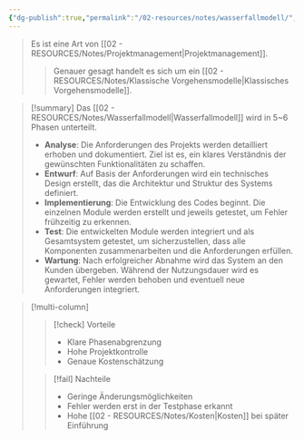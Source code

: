 ```yaml
---
{"dg-publish":true,"permalink":"/02-resources/notes/wasserfallmodell/","tags":["projektmanagement","GFN/prüfungsrelevant/AP1/vorbereitung"],"noteIcon":"","updated":"2025-09-05T10:12:32.000+02:00"}
---
```



>Es ist eine Art von [[02 - RESOURCES/Notes/Projektmanagement\|Projektmanagement]].
>>Genauer gesagt handelt es sich um ein [[02 - RESOURCES/Notes/Klassische Vorgehensmodelle\|Klassisches Vorgehensmodelle]].

>[!summary] 
>Das [[02 - RESOURCES/Notes/Wasserfallmodell\|Wasserfallmodell]] wird in 5~6 Phasen unterteilt.
><style> .container {font-family: sans-serif; text-align: center;} .button-wrapper button {z-index: 1;height: 40px; width: 100px; margin: 10px;padding: 5px;} .excalidraw .App-menu_top .buttonList { display: flex;} .excalidraw-wrapper { height: 800px; margin: 50px; position: relative;} :root[dir="ltr"] .excalidraw .layer-ui__wrapper .zen-mode-transition.App-menu_bottom--transition-left {transform: none;} </style><script src="https://cdn.jsdelivr.net/npm/react@17/umd/react.production.min.js"></script><script src="https://cdn.jsdelivr.net/npm/react-dom@17/umd/react-dom.production.min.js"></script><script type="text/javascript" src="https://cdn.jsdelivr.net/npm/@excalidraw/excalidraw@0/dist/excalidraw.production.min.js"></script><div id="Wasserfallmodell_2024-11-10_1458.49.excalidraw.md1"></div><script>(function(){const InitialData={"type":"excalidraw","version":2,"source":"https://github.com/zsviczian/obsidian-excalidraw-plugin/releases/tag/2.8.3","elements":[{"id":"cDLVfheSCrGGYIdzUBa2k","type":"rectangle","x":-453.5,"y":-366.2109375,"width":237,"height":50,"angle":0,"strokeColor":"#1e1e1e","backgroundColor":"transparent","fillStyle":"solid","strokeWidth":2,"strokeStyle":"solid","roughness":1,"opacity":100,"groupIds":[],"frameId":null,"index":"a0","roundness":{"type":3},"seed":1902144065,"version":215,"versionNonce":199332815,"isDeleted":false,"boundElements":[{"type":"text","id":"9lb6yjXj"},{"id":"YkZf5GoM1thDPNjRZcwnZ","type":"arrow"}],"updated":1731247329566,"link":null,"locked":false},{"id":"9lb6yjXj","type":"text","x":-371.25997161865234,"y":-353.7109375,"width":72.51994323730469,"height":25,"angle":0,"strokeColor":"#1e1e1e","backgroundColor":"transparent","fillStyle":"solid","strokeWidth":2,"strokeStyle":"solid","roughness":1,"opacity":100,"groupIds":[],"frameId":null,"index":"a1","roundness":null,"seed":1073554511,"version":116,"versionNonce":1888740089,"isDeleted":false,"boundElements":[],"updated":1741713855524,"link":null,"locked":false,"text":"Analyse","rawText":"Analyse","fontSize":20,"fontFamily":5,"textAlign":"center","verticalAlign":"middle","containerId":"cDLVfheSCrGGYIdzUBa2k","originalText":"Analyse","autoResize":true,"lineHeight":1.25},{"id":"JdaKDWHFKMWV9WnGfzk1o","type":"rectangle","x":-290,"y":-291.2109375,"width":237,"height":50,"angle":0,"strokeColor":"#1e1e1e","backgroundColor":"transparent","fillStyle":"solid","strokeWidth":2,"strokeStyle":"solid","roughness":1,"opacity":100,"groupIds":[],"frameId":null,"index":"a2","roundness":{"type":3},"seed":1590431937,"version":246,"versionNonce":556201985,"isDeleted":false,"boundElements":[{"type":"text","id":"nno7TXDO"},{"id":"YkZf5GoM1thDPNjRZcwnZ","type":"arrow"},{"id":"4NSsnGRksrmTwOuEJcSPk","type":"arrow"}],"updated":1731247395468,"link":null,"locked":false},{"id":"nno7TXDO","type":"text","x":-211.58995819091797,"y":-278.7109375,"width":80.17991638183594,"height":25,"angle":0,"strokeColor":"#1e1e1e","backgroundColor":"transparent","fillStyle":"solid","strokeWidth":2,"strokeStyle":"solid","roughness":1,"opacity":100,"groupIds":[],"frameId":null,"index":"a3","roundness":null,"seed":2137936033,"version":157,"versionNonce":1550156887,"isDeleted":false,"boundElements":[],"updated":1741713864765,"link":null,"locked":false,"text":"Entwurf","rawText":"Entwurf","fontSize":20,"fontFamily":5,"textAlign":"center","verticalAlign":"middle","containerId":"JdaKDWHFKMWV9WnGfzk1o","originalText":"Entwurf","autoResize":true,"lineHeight":1.25},{"id":"jy5cT0BZues36VeUNzxRT","type":"rectangle","x":-122,"y":-219.2109375,"width":218.96063133280495,"height":46.10261131136065,"angle":0,"strokeColor":"#1e1e1e","backgroundColor":"transparent","fillStyle":"solid","strokeWidth":2,"strokeStyle":"solid","roughness":1,"opacity":100,"groupIds":[],"frameId":null,"index":"a4","roundness":{"type":3},"seed":1206045697,"version":498,"versionNonce":218224899,"isDeleted":false,"boundElements":[{"type":"text","id":"r6tg299w"},{"id":"4NSsnGRksrmTwOuEJcSPk","type":"arrow"},{"id":"jBtPmai55KzOB8RJtiasG","type":"arrow"}],"updated":1739287274066,"link":null,"locked":false},{"id":"r6tg299w","type":"text","x":-88.59961750010143,"y":-208.65963184431968,"width":152.1598663330078,"height":25,"angle":0,"strokeColor":"#1e1e1e","backgroundColor":"transparent","fillStyle":"solid","strokeWidth":2,"strokeStyle":"solid","roughness":1,"opacity":100,"groupIds":[],"frameId":null,"index":"a5","roundness":null,"seed":1686873057,"version":432,"versionNonce":51524579,"isDeleted":false,"boundElements":[],"updated":1739287274067,"link":null,"locked":false,"text":"Implementierung","rawText":"Implementierung","fontSize":20,"fontFamily":5,"textAlign":"center","verticalAlign":"middle","containerId":"jy5cT0BZues36VeUNzxRT","originalText":"Implementierung","autoResize":true,"lineHeight":1.25},{"id":"PI7rjCSCm9AtD9ed0jBcf","type":"rectangle","x":32.28912485385297,"y":-134.16221429269046,"width":150.74926855997364,"height":36.887058895156315,"angle":0,"strokeColor":"#1e1e1e","backgroundColor":"transparent","fillStyle":"solid","strokeWidth":2,"strokeStyle":"solid","roughness":1,"opacity":100,"groupIds":[],"frameId":null,"index":"a6","roundness":{"type":3},"seed":939792193,"version":601,"versionNonce":877975213,"isDeleted":false,"boundElements":[{"type":"text","id":"FSlC8vMy"},{"id":"iWCZk06HD-3C0SVRmyhJ0","type":"arrow"},{"id":"jBtPmai55KzOB8RJtiasG","type":"arrow"}],"updated":1739287288622,"link":null,"locked":false},{"id":"FSlC8vMy","type":"text","x":83.56379117729682,"y":-128.2186848451123,"width":48.19993591308594,"height":25,"angle":0,"strokeColor":"#1e1e1e","backgroundColor":"transparent","fillStyle":"solid","strokeWidth":2,"strokeStyle":"solid","roughness":1,"opacity":100,"groupIds":[],"frameId":null,"index":"a7","roundness":null,"seed":820086561,"version":536,"versionNonce":1309956557,"isDeleted":false,"boundElements":[],"updated":1739287288623,"link":null,"locked":false,"text":"Test","rawText":"Test","fontSize":20,"fontFamily":5,"textAlign":"center","verticalAlign":"middle","containerId":"PI7rjCSCm9AtD9ed0jBcf","originalText":"Test","autoResize":true,"lineHeight":1.25},{"id":"odDRGi57eXQdP-BGxGQW_","type":"rectangle","x":165.41142049881103,"y":-52.67205645948923,"width":237,"height":35,"angle":0,"strokeColor":"#1e1e1e","backgroundColor":"transparent","fillStyle":"solid","strokeWidth":2,"strokeStyle":"solid","roughness":1,"opacity":100,"groupIds":[],"frameId":null,"index":"a8","roundness":{"type":3},"seed":704901761,"version":613,"versionNonce":459307309,"isDeleted":false,"boundElements":[{"type":"text","id":"hpaWTu97"},{"id":"iWCZk06HD-3C0SVRmyhJ0","type":"arrow"}],"updated":1739287290541,"link":null,"locked":false},{"id":"hpaWTu97","type":"text","x":244.1014534577954,"y":-47.67205645948923,"width":79.61993408203125,"height":25,"angle":0,"strokeColor":"#1e1e1e","backgroundColor":"transparent","fillStyle":"solid","strokeWidth":2,"strokeStyle":"solid","roughness":1,"opacity":100,"groupIds":[],"frameId":null,"index":"a9","roundness":null,"seed":1690565217,"version":538,"versionNonce":347261837,"isDeleted":false,"boundElements":[],"updated":1739287290541,"link":null,"locked":false,"text":"Wartung","rawText":"Wartung","fontSize":20,"fontFamily":5,"textAlign":"center","verticalAlign":"middle","containerId":"odDRGi57eXQdP-BGxGQW_","originalText":"Wartung","autoResize":true,"lineHeight":1.25},{"id":"YkZf5GoM1thDPNjRZcwnZ","type":"arrow","x":-335.1,"y":-311.2109375,"width":40.10000000000002,"height":44.89999999999998,"angle":0,"strokeColor":"#1e1e1e","backgroundColor":"transparent","fillStyle":"solid","strokeWidth":2,"strokeStyle":"solid","roughness":1,"opacity":100,"groupIds":[],"frameId":null,"index":"aA","roundness":null,"seed":1409618735,"version":98,"versionNonce":907105657,"isDeleted":false,"boundElements":[],"updated":1741713864815,"link":null,"locked":false,"points":[[0,0],[0,44.89999999999998],[40.10000000000002,44.89999999999998]],"lastCommittedPoint":null,"startBinding":{"elementId":"cDLVfheSCrGGYIdzUBa2k","focus":0.0008438818565402763,"gap":5,"fixedPoint":[0.49957805907172986,1.1]},"endBinding":{"elementId":"JdaKDWHFKMWV9WnGfzk1o","focus":0.003999999999999773,"gap":5,"fixedPoint":[-0.02109704641350211,0.4980000000000001]},"startArrowhead":null,"endArrowhead":"arrow","elbowed":true,"fixedSegments":null,"startIsSpecial":null,"endIsSpecial":null},{"id":"4NSsnGRksrmTwOuEJcSPk","type":"arrow","x":-171.6,"y":-236.2109375,"width":44.599999999999994,"height":39.99706728943167,"angle":0,"strokeColor":"#1e1e1e","backgroundColor":"transparent","fillStyle":"solid","strokeWidth":2,"strokeStyle":"solid","roughness":1,"opacity":100,"groupIds":[],"frameId":null,"index":"aB","roundness":null,"seed":518387247,"version":402,"versionNonce":404373081,"isDeleted":false,"boundElements":[],"updated":1741713864816,"link":null,"locked":false,"points":[[0,0],[0,39.99706728943167],[44.599999999999994,39.99706728943167]],"lastCommittedPoint":null,"startBinding":{"elementId":"JdaKDWHFKMWV9WnGfzk1o","focus":0.0008438818565400364,"gap":5,"fixedPoint":[0.49957805907173,1.1]},"endBinding":{"elementId":"jy5cT0BZues36VeUNzxRT","focus":0.002352941176470454,"gap":5,"fixedPoint":[-0.02109704641350211,0.4988235294117648]},"startArrowhead":null,"endArrowhead":"arrow","elbowed":true,"fixedSegments":null,"startIsSpecial":null,"endIsSpecial":null},{"id":"jBtPmai55KzOB8RJtiasG","type":"arrow","x":-12.612072785636684,"y":-168.10832618863935,"width":39.90119763948965,"height":52.328162912035125,"angle":0,"strokeColor":"#1e1e1e","backgroundColor":"transparent","fillStyle":"solid","strokeWidth":2,"strokeStyle":"solid","roughness":1,"opacity":100,"groupIds":[],"frameId":null,"index":"aC","roundness":null,"seed":1672149505,"version":696,"versionNonce":1529439415,"isDeleted":false,"boundElements":[],"updated":1741713843353,"link":null,"locked":false,"points":[[0,0],[0,52.328162912035125],[39.90119763948965,52.328162912035125]],"lastCommittedPoint":null,"startBinding":{"elementId":"jy5cT0BZues36VeUNzxRT","focus":0.0008438818565400963,"gap":5,"fixedPoint":[0.49957805907173,1.0588235294117647]},"endBinding":{"elementId":"PI7rjCSCm9AtD9ed0jBcf","focus":0.0033333333333331427,"gap":5,"fixedPoint":[-0.02109704641350211,0.4983333333333334]},"startArrowhead":null,"endArrowhead":"arrow","elbowed":true,"fixedSegments":null,"startIsSpecial":null,"endIsSpecial":null},{"id":"iWCZk06HD-3C0SVRmyhJ0","type":"arrow","x":107.60015184752757,"y":-92.27515539753415,"width":52.811268651283456,"height":57.00309893804493,"angle":0,"strokeColor":"#1e1e1e","backgroundColor":"transparent","fillStyle":"solid","strokeWidth":2,"strokeStyle":"solid","roughness":1,"opacity":100,"groupIds":[],"frameId":null,"index":"aD","roundness":null,"seed":245825249,"version":777,"versionNonce":1076475351,"isDeleted":false,"boundElements":[],"updated":1741713843355,"link":null,"locked":false,"points":[[0,0],[0,57.00309893804493],[52.811268651283456,57.00309893804493]],"lastCommittedPoint":null,"startBinding":{"elementId":"PI7rjCSCm9AtD9ed0jBcf","focus":0.0008438818565400365,"gap":5,"fixedPoint":[0.49957805907173,1.0833333333333333]},"endBinding":{"elementId":"odDRGi57eXQdP-BGxGQW_","focus":0.005714285714285389,"gap":5,"fixedPoint":[-0.02109704641350211,0.49714285714285733]},"startArrowhead":null,"endArrowhead":"arrow","elbowed":true,"fixedSegments":null,"startIsSpecial":null,"endIsSpecial":null}],"appState":{"theme":"dark","viewBackgroundColor":"#ffffff","currentItemStrokeColor":"#1e1e1e","currentItemBackgroundColor":"transparent","currentItemFillStyle":"solid","currentItemStrokeWidth":2,"currentItemStrokeStyle":"solid","currentItemRoughness":1,"currentItemOpacity":100,"currentItemFontFamily":5,"currentItemFontSize":20,"currentItemTextAlign":"left","currentItemStartArrowhead":null,"currentItemEndArrowhead":"arrow","currentItemArrowType":"elbow","scrollX":476.0239897554646,"scrollY":526.7863139174863,"zoom":{"value":1},"currentItemRoundness":"round","gridSize":20,"gridStep":5,"gridModeEnabled":false,"gridColor":{"Bold":"rgba(217, 217, 217, 0.5)","Regular":"rgba(230, 230, 230, 0.5)"},"currentStrokeOptions":null,"frameRendering":{"enabled":true,"clip":true,"name":true,"outline":true},"objectsSnapModeEnabled":false,"activeTool":{"type":"selection","customType":null,"locked":false,"lastActiveTool":null}},"files":{}};InitialData.scrollToContent=true;App=()=>{const e=React.useRef(null),t=React.useRef(null),[n,i]=React.useState({width:void 0,height:void 0});return React.useEffect(()=>{i({width:t.current.getBoundingClientRect().width,height:t.current.getBoundingClientRect().height});const e=()=>{i({width:t.current.getBoundingClientRect().width,height:t.current.getBoundingClientRect().height})};return window.addEventListener("resize",e),()=>window.removeEventListener("resize",e)},[t]),React.createElement(React.Fragment,null,React.createElement("div",{className:"excalidraw-wrapper",ref:t},React.createElement(ExcalidrawLib.Excalidraw,{ref:e,width:n.width,height:n.height,initialData:InitialData,viewModeEnabled:!0,zenModeEnabled:!0,gridModeEnabled:!1})))},excalidrawWrapper=document.getElementById("Wasserfallmodell_2024-11-10_1458.49.excalidraw.md1");ReactDOM.render(React.createElement(App),excalidrawWrapper);})();</script>
>- **Analyse**: Die Anforderungen des Projekts werden detailliert erhoben und dokumentiert. Ziel ist es, ein klares Verständnis der gewünschten Funktionalitäten zu schaffen.
>- **Entwurf**: Auf Basis der Anforderungen wird ein technisches Design erstellt, das die Architektur und Struktur des Systems definiert.
>- **Implementierung**: Die Entwicklung des Codes beginnt. Die einzelnen Module werden erstellt und jeweils getestet, um Fehler frühzeitig zu erkennen.
>- **Test**: Die entwickelten Module werden integriert und als Gesamtsystem getestet, um sicherzustellen, dass alle Komponenten zusammenarbeiten und die Anforderungen erfüllen.
>- **Wartung**: Nach erfolgreicher Abnahme wird das System an den Kunden übergeben. Während der Nutzungsdauer wird es gewartet, Fehler werden behoben und eventuell neue Anforderungen integriert.

>[!multi-column]
>
>>[!check] Vorteile
>>- Klare Phasenabgrenzung
>>- Hohe Projektkontrolle
>>- Genaue Kostenschätzung
>
>>[!fail] Nachteile
>>- Geringe Änderungsmöglichkeiten
>>- Fehler werden erst in der Testphase erkannt
>>- Hohe [[02 - RESOURCES/Notes/Kosten\|Kosten]] bei später Einführung

